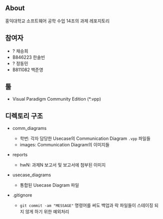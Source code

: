 ## About
홍익대학교 소프트웨어 공학 수업 14조의 과제 레포지토리

## 참여자
- ? 채승희
- B846223 한솔빈
- ? 정동민
- B811082 백준영

## 툴
- Visual Paradigm Community Edition (\*.vpp)

## 디렉토리 구조
- comm_diagrams
    - 학번: 각자 담당한 Usecase의 Communication Diagram `.vpp` 파일들
    - images: Communication Diagram의 이미지들

- reports
    - hwN: 과제N 보고서 및 보고서에 첨부된 이미지
    
- usecase_diagrams
    - 통합된 Usecase Diagram 파일
 
- .gitignore
    - `git commit -am "MESSAGE"` 명령어를 써도 백업과 락 파일들이 스테이징 되지 않게 하기 위한 예외처리
